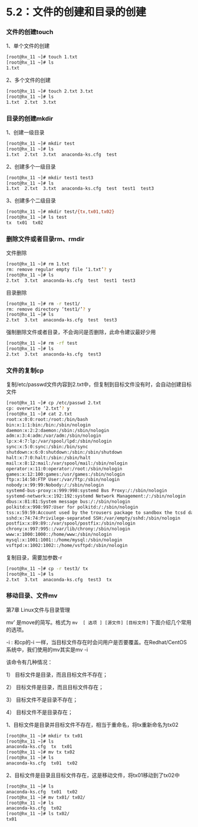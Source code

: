 # 5.2：文件的创建和目录的创建

### 文件的创建touch

1、单个文件的创建

```bash
[root@hx_11 ~]# touch 1.txt
[root@hx_11 ~]# ls
1.txt 
```

2、多个文件的创建

```bash
[root@hx_11 ~]# touch 2.txt 3.txt
[root@hx_11 ~]# ls
1.txt  2.txt  3.txt
```

### 目录的创建mkdir

1、创建一级目录

```bash
[root@hx_11 ~]# mkdir test
[root@hx_11 ~]# ls
1.txt  2.txt  3.txt  anaconda-ks.cfg  test
```

2、创建多个一级目录

```bash
[root@hx_11 ~]# mkdir test1 test3
[root@hx_11 ~]# ls
1.txt  2.txt  3.txt  anaconda-ks.cfg  test  test1  test3
```

3、创建多个二级目录

```bash
[root@hx_11 ~]# mkdir test/{tx,tx01,tx02}
[root@hx_11 ~]# ls test
tx  tx01  tx02
```

### 删除文件或者目录rm、rmdir

文件删除

```bash
[root@hx_11 ~]# rm 1.txt 
rm: remove regular empty file ‘1.txt’? y
[root@hx_11 ~]# ls
2.txt  3.txt  anaconda-ks.cfg  test  test1  test3
```

目录删除

```bash
[root@hx_11 ~]# rm -r test1/
rm: remove directory ‘test1/’? y
[root@hx_11 ~]# ls
2.txt  3.txt  anaconda-ks.cfg  test  test3
```

强制删除文件或者目录，不会询问是否删除，此命令建议最好少用

```bash
[root@hx_11 ~]# rm -rf test
[root@hx_11 ~]# ls
2.txt  3.txt  anaconda-ks.cfg  test3
```

### 文件的复制cp

复制/etc/passwd文件内容到2.txt中，但复制到目标文件没有时，会自动创建目标文件

```bash
[root@hx_11 ~]# cp /etc/passwd 2.txt 
cp: overwrite ‘2.txt’? y
[root@hx_11 ~]# cat 2.txt 
root:x:0:0:root:/root:/bin/bash
bin:x:1:1:bin:/bin:/sbin/nologin
daemon:x:2:2:daemon:/sbin:/sbin/nologin
adm:x:3:4:adm:/var/adm:/sbin/nologin
lp:x:4:7:lp:/var/spool/lpd:/sbin/nologin
sync:x:5:0:sync:/sbin:/bin/sync
shutdown:x:6:0:shutdown:/sbin:/sbin/shutdown
halt:x:7:0:halt:/sbin:/sbin/halt
mail:x:8:12:mail:/var/spool/mail:/sbin/nologin
operator:x:11:0:operator:/root:/sbin/nologin
games:x:12:100:games:/usr/games:/sbin/nologin
ftp:x:14:50:FTP User:/var/ftp:/sbin/nologin
nobody:x:99:99:Nobody:/:/sbin/nologin
systemd-bus-proxy:x:999:998:systemd Bus Proxy:/:/sbin/nologin
systemd-network:x:192:192:systemd Network Management:/:/sbin/nologin
dbus:x:81:81:System message bus:/:/sbin/nologin
polkitd:x:998:997:User for polkitd:/:/sbin/nologin
tss:x:59:59:Account used by the trousers package to sandbox the tcsd daemon:/dev/null:/sbin/nologin
sshd:x:74:74:Privilege-separated SSH:/var/empty/sshd:/sbin/nologin
postfix:x:89:89::/var/spool/postfix:/sbin/nologin
chrony:x:997:995::/var/lib/chrony:/sbin/nologin
www:x:1000:1000::/home/www:/sbin/nologin
mysql:x:1001:1001::/home/mysql:/sbin/nologin
vsftpd:x:1002:1002::/home/vsftpd:/sbin/nologin
```

复制目录，需要加参数-r

```bash
[root@hx_11 ~]# cp -r test3/ tx
[root@hx_11 ~]# ls
2.txt  3.txt  anaconda-ks.cfg  test3  tx
```

### 移动目录、文件mv

第7章 Linux文件与目录管理

mv’ 是move的简写。格式为 `mv  [ 选项 ] [源文件] [目标文件]` 下面介绍几个常用的选项。

-i : 和cp的-i 一样，当目标文件存在时会问用户是否要覆盖。在Redhat/CentOS系统中，我们使用的mv其实是mv -i

该命令有几种情况：

1） 目标文件是目录，而且目标文件不存在；

2） 目标文件是目录，而且目标文件存在；

3） 目标文件不是目录不存在；

4） 目标文件不是目录存在；

1、目标文件是目录并目标文件不存在，相当于重命名，将tx重新命名为tx02

```bash
[root@hx_11 ~]# mkdir tx tx01
[root@hx_11 ~]# ls
anaconda-ks.cfg  tx  tx01
[root@hx_11 ~]# mv tx tx02
[root@hx_11 ~]# ls
anaconda-ks.cfg  tx01  tx02
```

2、目标文件是目录且目标文件存在，这是移动文件，将tx01移动到了tx02中

```bash
[root@hx_11 ~]# ls
anaconda-ks.cfg  tx01  tx02
[root@hx_11 ~]# mv tx01/ tx02/
[root@hx_11 ~]# ls
anaconda-ks.cfg  tx02
[root@hx_11 ~]# ls tx02/
tx01
```



